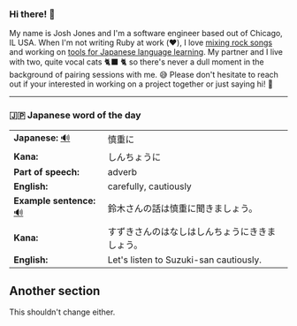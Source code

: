 ### Hi there! 👋

My name is Josh Jones and I'm a software engineer based out of Chicago, IL USA. When I'm not writing Ruby at work (❤️), I love [mixing rock songs](https://www.musiclikeyoumeanit.com/) and working on [tools for Japanese language learning](https://github.com/stars/jhunschejones/lists/japanese-language-learning). My partner and I live with two, quite vocal cats 🐈‍⬛ 🐈  so there's never a dull moment in the background of pairing sessions with me. 😅 Please don't hesitate to reach out if your interested in working on a project together or just saying hi! 👋

---

### 🇯🇵 Japanese word of the day

<!-- START WORD OF THE DAY -->
<table>
  <tr><td><strong>Japanese:</strong> <a href="https://wotd.transparent.com/japanese/2021/words/JPNjp_00084.mp3">🔊</a></td><td>慎重に</td></tr>
  <tr><td><strong>Kana:</strong></td><td>しんちょうに</td></tr>
  <tr><td><strong>Part of speech:</strong></td><td>adverb</td></tr>
  <tr><td><strong>English:</strong></td><td>carefully, cautiously</td></tr>
  <tr><td><strong>Example sentence:</strong> <a href="https://wotd.transparent.com/japanese/2021/sentences/JPNjp_00450.mp3">🔊</a></td><td>鈴木さんの話は慎重に聞きましょう。</td></tr>
  <tr><td><strong>Kana:</strong></td><td>すずきさんのはなしはしんちょうにききましょう。</td></tr>
  <tr><td><strong>English:</strong></td><td>Let's listen to Suzuki-san cautiously.</td></tr>
</table>
<!-- END WORD OF THE DAY -->

## Another section
This shouldn't change either.
